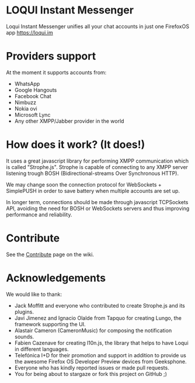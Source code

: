 LOQUI Instant Messenger
=====
Loqui Instant Messenger unifies all your chat accounts in just one FirefoxOS app
https://loqui.im

Providers support
===
At the moment it supports accounts from:
 * WhatsApp
 * Google Hangouts
 * Facebook Chat
 * Nimbuzz
 * Nokia ovi
 * Microsoft Lync
 * Any other XMPP/Jabber provider in the world

How does it work? (It does!)
====
It uses a great javascript library for performing XMPP communication which is called "Strophe.js".
Strophe is capable of connecting to any XMPP server listening trough BOSH (Bidirectional-streams Over Synchronous HTTP).

We may change soon the connection protocol for WebSockets + SimplePUSH in order to save battery when multiple accounts are set up.

In longer term, connections should be made through javascript TCPSockets API, avoiding the need for BOSH or WebSockets servers and thus improving performance and reliability.

Contribute
===
See the [Contribute](https://github.com/waalt/loqui/wiki/Contribute) page on the wiki.

Acknowledgements
===
We would like to thank:
 * Jack Moffitt and everyone who contributed to create Strophe.js and its plugins.
 * Javi Jimenez and Ignacio Olalde from Tapquo for creating Lungo, the framework supporting the UI.
 * Alastair Cameron (CameronMusic) for composing the notification sounds.
 * Fabien Cazenave for creating l10n.js, the library that helps to have Loqui in different languages.
 * Telefónica I+D for their promotion and support in addition to provide us the awesome Firefox OS Developer Preview devices from Geeksphone.
 * Everyone who has kindly reported issues or made pull requests.
 * You for being about to stargaze or fork this project on GitHub ;)
